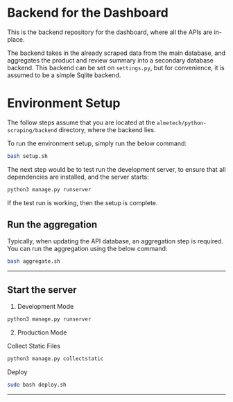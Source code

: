 # Backend for the Dashboard

This is the backend repository for the dashboard, where all the APIs are in-place.

The backend takes in the already scraped data from the main database, and aggregates the product and review summary into a secondary database backend. This backend can be set on `settings.py`, but for convenience, it is assumed to be a simple Sqlite backend.

# Environment Setup

The follow steps assume that you are located at the `almetech/python-scraping/backend` directory, where the backend lies.

To run the environment setup, simply run the below command:

```bash
bash setup.sh
```

The next step would be to test run the development server, to ensure that all dependencies are installed, and the server starts:

```bash
python3 manage.py runserver
```

If the test run is working, then the setup is complete.

## Run the aggregation

Typically, when updating the API database, an aggregation step is required. You can run the aggregation using the below command:

```bash
bash aggregate.sh
```

*****************************

## Start the server

1. Development Mode

```bash
python3 manage.py runserver
```

2. Production Mode

Collect Static Files

```bash
python3 manage.py collectstatic
```

Deploy

```bash
sudo bash deploy.sh
```

*****************************
